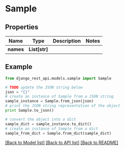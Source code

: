 # Sample


## Properties
Name | Type | Description | Notes
------------ | ------------- | ------------- | -------------
**names** | **List[str]** |  | 

## Example

```python
from django_rest_api.models.sample import Sample

# TODO update the JSON string below
json = "{}"
# create an instance of Sample from a JSON string
sample_instance = Sample.from_json(json)
# print the JSON string representation of the object
print Sample.to_json()

# convert the object into a dict
sample_dict = sample_instance.to_dict()
# create an instance of Sample from a dict
sample_from_dict = Sample.from_dict(sample_dict)
```
[[Back to Model list]](../README.md#documentation-for-models) [[Back to API list]](../README.md#documentation-for-api-endpoints) [[Back to README]](../README.md)


